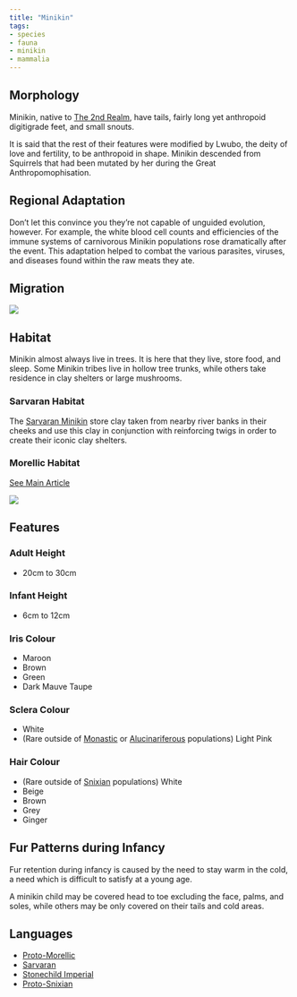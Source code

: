 ```yaml
---
title: "Minikin"
tags:
- species
- fauna
- minikin
- mammalia
---
```

## Morphology
Minikin, native to [The 2nd Realm](private/Z%20content.old/locations/2nd-realm/2nd-realm.md), have tails, fairly long yet anthropoid digitigrade feet, and small snouts.

It is said that the rest of their features were modified by Lwubo, the deity of love and fertility, to be anthropoid in shape. Minikin descended from Squirrels that had been mutated by her during the Great Anthropomophisation.

## Regional Adaptation
Don’t let this convince you they’re not capable of unguided evolution, however. For example, the white blood cell counts and efficiencies of the immune systems of carnivorous Minikin populations rose dramatically after the event. This adaptation helped to combat the various parasites, viruses, and diseases found within the raw meats they ate.

## Migration
![](migration_map.png)

## Habitat
Minikin almost always live in trees. It is here that they live, store food, and sleep. Some Minikin tribes live in hollow tree trunks, while others take residence in clay shelters or large mushrooms.

### Sarvaran Habitat
The [Sarvaran Minikin](private/Z%20content.old/cultures/morellic/sarvara/sarvara.md) store clay taken from nearby river banks in their cheeks and use this clay in conjunction with reinforcing twigs in order to create their iconic clay shelters.

### Morellic Habitat
[See Main Article](https://book.pyxelm.xyz/cultures/morellic/morellic-culture#habitat)

![](morellic_hut_at_night.png)

## Features
### Adult Height
- 20cm to 30cm

### Infant Height
- 6cm to 12cm

### Iris Colour
- Maroon
- Brown
- Green
- Dark Mauve Taupe

### Sclera Colour
- White
- (Rare outside of [Monastic](private/Z%20content.old/cultures/morellic/stonechild-empire/empire-of-the-petrified-child.md) or [Alucinariferous](private/Z%20content.old/alucinara/alucinarium.md) populations) Light Pink

### Hair Colour
- (Rare outside of [Snixian](private/Z%20content.old/cultures/snixian/snixia/snixia.md) populations) White
- Beige
- Brown
- Grey
- Ginger

## Fur Patterns during Infancy
Fur retention during infancy is caused by the need to stay warm in the cold, a need which is difficult to satisfy at a young age.

A minikin child may be covered head to toe excluding the face, palms, and soles, while others may be only covered on their tails and cold areas.

## Languages
- [Proto-Morellic](private/Z%20content.old/languages/morellic/proto-morellic.md)
- [Sarvaran](private/Z%20content.old/languages/morellic/sarvaran/sarvaran.md)
- [Stonechild Imperial](private/Z%20content.old/languages/morellic/sarvaran/stonechild-imperial/stonechild-imperial.md)
- [Proto-Snixian](private/Z%20content.old/languages/snixian/proto-snixian.md)